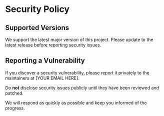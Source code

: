 # Security Policy

## Supported Versions

We support the latest major version of this project. Please update to the latest release before reporting security issues.

## Reporting a Vulnerability

If you discover a security vulnerability, please report it privately to the maintainers at [YOUR EMAIL HERE].

Do **not** disclose security issues publicly until they have been reviewed and patched.

We will respond as quickly as possible and keep you informed of the progress. 
